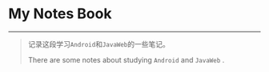 # My Notes Book
---

>记录这段学习`Android`和`JavaWeb`的一些笔记。
>
>There are some notes about studying `Android` and `JavaWeb` .
